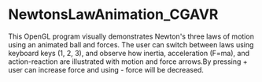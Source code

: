 # NewtonsLawAnimation_CGAVR
This OpenGL program visually demonstrates Newton's three laws of motion using an animated ball and forces. The user can switch between laws using keyboard keys (1, 2, 3), and observe how inertia, acceleration (F=ma), and action-reaction are illustrated with motion and force arrows.By pressing + user can increase force and using - force will be decreased.
